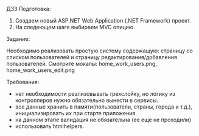ДЗ3 Подготовка:

1. Создаем новый ASP.NET Web Application (.NET Framework) проект.
2. На следеющем шаге выбираем MVC опицию.


Задание:

Необходимо реализовать простую систему содержащую: страницу со списком пользователей и страницу редактирования/добавления пользователей. 
Смотрите мокапы: home_work_users.png, home_work_users_edit.png

Требования:
- нет необходимости реализовывать трехслойку, но логику из контроллеров нужно обязательно вынести в сервисы.
- все данные хранить в памяти(пользователи, страны, города и т.д.), инициализировать их при старте приложения.
- на данном этапе валидация не обязательна (ее еще не проходили)
- использовать htmlhelpers.
